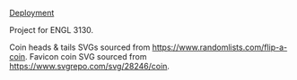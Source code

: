 [Deployment](https://jlov3.github.io/coin_toss/)

Project for ENGL 3130.

Coin heads & tails SVGs sourced from https://www.randomlists.com/flip-a-coin.
Favicon coin SVG sourced from https://www.svgrepo.com/svg/28246/coin.
